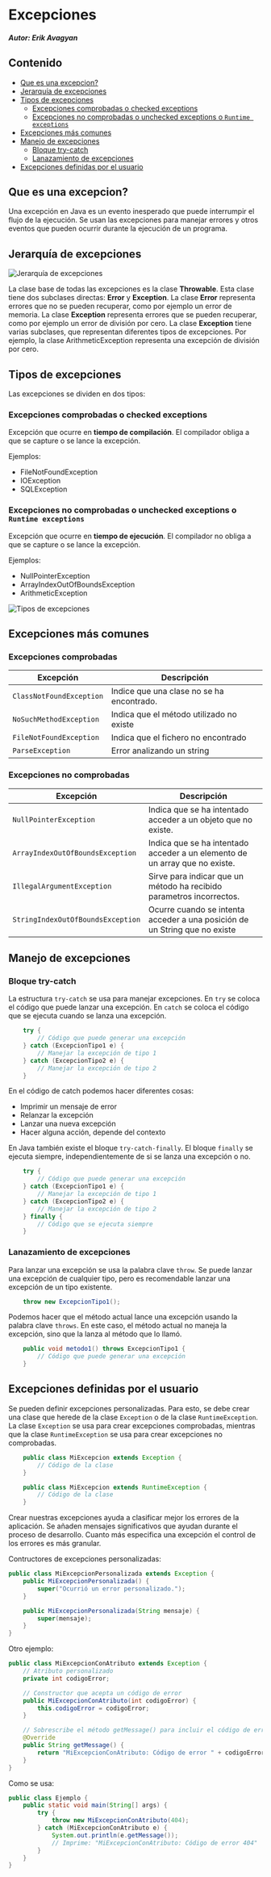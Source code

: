 # Excepciones
##### Autor: Erik Avagyan

## Contenido
- [Que es una excepcion?](#que-es-una-excepcion)
- [Jerarquía de excepciones](#jerarquía-de-excepciones)
- [Tipos de excepciones](#tipos-de-excepciones)
    - [Excepciones comprobadas o checked exceptions](#excepciones-comprobadas-o-checked-exceptions)
    - [Excepciones no comprobadas o unchecked exceptions o `Runtime exceptions`](#excepciones-no-comprobadas-o-unchecked-exceptions-o-runtime-exceptions)
- [Excepciones más comunes](#excepciones-más-comunes)
- [Manejo de excepciones](#manejo-de-excepciones)
    - [Bloque try-catch](#bloque-try-catch)
    - [Lanazamiento de excepciones](#lanazamiento-de-excepciones)
- [Excepciones definidas por el usuario](#excepciones-definidas-por-el-usuario)

## Que es una excepcion?

Una excepción en Java es un evento inesperado que puede interrumpir el flujo de la ejecución. Se usan las excepciones para manejar errores y otros eventos que pueden ocurrir durante la ejecución de un programa.

## Jerarquía de excepciones

![Jerarquía de excepciones](https://lh5.googleusercontent.com/WqqNoyFEkZXfmZBBQjgIutY72_BUV6_By_BAe7Ih9u36HfelS3nTWQEYtdRUkQS32Tuhg9P9CUXo-jgvOpkO84vLm2viI4Od0BNustwONdMm7DKZnKC6kyVHyRJbsESLIPV4uBU) 

La clase base de todas las excepciones es la clase **Throwable**. Esta clase tiene dos subclases directas: **Error** y **Exception**. La clase **Error** representa errores que no se pueden recuperar, como por ejemplo un error de memoria. La clase **Exception** representa errores que se pueden recuperar, como por ejemplo un error de división por cero. La clase **Exception** tiene varias subclases, que representan diferentes tipos de excepciones. Por ejemplo, la clase ArithmeticException representa una excepción de división por cero.

## Tipos de excepciones

Las excepciones se dividen en dos tipos:

### Excepciones comprobadas o checked exceptions
Excepción que ocurre en **tiempo de compilación**. El compilador obliga a que se capture o se lance la excepción. 

Ejemplos: 
- FileNotFoundException
- IOException
- SQLException

### Excepciones no comprobadas o unchecked exceptions o `Runtime exceptions`
Excepción que ocurre en **tiempo de ejecución**. El compilador no obliga a que se capture o se lance la excepción.

Ejemplos:
- NullPointerException
- ArrayIndexOutOfBoundsException
- ArithmeticException

![Tipos de excepciones](https://miro.medium.com/v2/resize:fit:729/1*jd1wo9joMCehuDqAdZ5m6A.png)

## Excepciones más comunes
### Excepciones comprobadas
| **Excepción**| **Descripción** |
| --- | --- |
| `ClassNotFoundException` | Indice que una clase no se ha encontrado. |
|`NoSuchMethodException`|Indica que el método utilizado no existe|
|`FileNotFoundException`|Indica que el fichero no encontrado|
|`ParseException`|Error analizando un string|


### Excepciones no comprobadas
| **Excepción**| **Descripción** |
| --- | --- |
| `NullPointerException` | Indica que se ha intentado acceder a un objeto que no existe. |
| `ArrayIndexOutOfBoundsException` | Indica que se ha intentado acceder a un elemento de un array que no existe. |
| `IllegalArgumentException` | Sirve para indicar que un método ha recibido parametros incorrectos. |
|`StringIndexOutOfBoundsException`|Ocurre cuando se intenta acceder a una posición de un String que no existe|


## Manejo de excepciones

### Bloque try-catch
La estructura `try-catch` se usa para manejar excepciones. En `try` se coloca el código que puede lanzar una excepción. En `catch` se coloca el código que se ejecuta cuando se lanza una excepción.

```java
    try {
        // Código que puede generar una excepción
    } catch (ExcepcionTipo1 e) {
        // Manejar la excepción de tipo 1
    } catch (ExcepcionTipo2 e) {
        // Manejar la excepción de tipo 2
    }
```

En el código de catch podemos hacer diferentes cosas:
-  Imprimir un mensaje de error
-  Relanzar la excepción
-  Lanzar una nueva excepción
-  Hacer alguna acción, depende del contexto

En Java también existe el bloque `try-catch-finally`. El bloque `finally` se ejecuta siempre, independientemente de si se lanza una excepción o no.

```java
    try {
        // Código que puede generar una excepción
    } catch (ExcepcionTipo1 e) {
        // Manejar la excepción de tipo 1
    } catch (ExcepcionTipo2 e) {
        // Manejar la excepción de tipo 2
    } finally {
        // Código que se ejecuta siempre
    }
```

### Lanazamiento de excepciones

Para lanzar una excepción se usa la palabra clave `throw`. Se puede lanzar una excepción de cualquier tipo, pero es recomendable lanzar una excepción de un tipo existente.

```java
    throw new ExcepcionTipo1();
```

Podemos hacer que el método actual lance una excepción usando la palabra clave `throws`. En este caso, el método actual no maneja la excepción, sino que la lanza al método que lo llamó.

```java
    public void metodo1() throws ExcepcionTipo1 {
        // Código que puede generar una excepción
    }
```

## Excepciones definidas por el usuario

Se pueden definir excepciones personalizadas. Para esto, se debe crear una clase que herede de la clase `Exception` o de la clase `RuntimeException`. La clase `Exception` se usa para crear excepciones comprobadas, mientras que la clase `RuntimeException` se usa para crear excepciones no comprobadas.

```java
    public class MiExcepcion extends Exception {
        // Código de la clase
    }
```

```java
    public class MiExcepcion extends RuntimeException {
        // Código de la clase
    }
```

Crear nuestras excepciones ayuda a clasificar mejor los errores de la aplicación. Se añaden mensajes significativos que ayudan durante el proceso de desarrollo. Cuanto más especifica una excepción el control de los errores es más granular. 

Contructores de excepciones personalizadas:
```java
public class MiExcepcionPersonalizada extends Exception {
    public MiExcepcionPersonalizada() {
        super("Ocurrió un error personalizado.");
    }

    public MiExcepcionPersonalizada(String mensaje) {
        super(mensaje);
    }
}
```

Otro ejemplo:
```java
public class MiExcepcionConAtributo extends Exception {
    // Atributo personalizado
    private int codigoError;

    // Constructor que acepta un código de error
    public MiExcepcionConAtributo(int codigoError) {
        this.codigoError = codigoError;
    }

    // Sobrescribe el método getMessage() para incluir el código de error en el mensaje
    @Override
    public String getMessage() {
        return "MiExcepcionConAtributo: Código de error " + codigoError;
    }
}
``` 

Como se usa:
```java
public class Ejemplo {
    public static void main(String[] args) {
        try {
            throw new MiExcepcionConAtributo(404);
        } catch (MiExcepcionConAtributo e) {
            System.out.println(e.getMessage()); 
            // Imprime: "MiExcepcionConAtributo: Código de error 404"
        }
    }
}
``` 